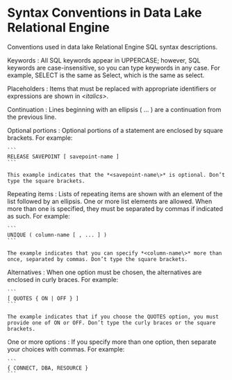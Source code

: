 <!-- loiobf6628f9e09f435a9274c19e9f4d44b8 -->

# Syntax Conventions in Data Lake Relational Engine

Conventions used in data lake Relational Engine SQL syntax descriptions.



 Keywords
 :   All SQL keywords appear in UPPERCASE; however, SQL keywords are case-insensitive, so you can type keywords in any case. For example, SELECT is the same as Select, which is the same as select.

  Placeholders
 :   Items that must be replaced with appropriate identifiers or expressions are shown in *<italics\>*.

  Continuation
 :   Lines beginning with an ellipsis \( … \) are a continuation from the previous line.

  Optional portions
 :   Optional portions of a statement are enclosed by square brackets. For example:

    ```
    RELEASE SAVEPOINT [ savepoint-name ]
    ```

    This example indicates that the *<savepoint-name\>* is optional. Don’t type the square brackets.

  Repeating items
 :   Lists of repeating items are shown with an element of the list followed by an ellipsis. One or more list elements are allowed. When more than one is specified, they must be separated by commas if indicated as such. For example:

    ```
    UNIQUE ( column-name [ , ... ] )
    ```

    The example indicates that you can specify *<column-name\>* more than once, separated by commas. Don’t type the square brackets.

  Alternatives
 :   When one option must be chosen, the alternatives are enclosed in curly braces. For example:

    ```
    [ QUOTES { ON | OFF } ] 
    ```

    The example indicates that if you choose the QUOTES option, you must provide one of ON or OFF. Don’t type the curly braces or the square brackets.

  One or more options
 :   If you specify more than one option, then separate your choices with commas. For example:

    ```
    { CONNECT, DBA, RESOURCE }
    ```

 